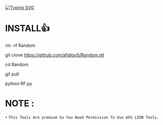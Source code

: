 <!DOCTYPE html>
[![Typing SVG](https://readme-typing-svg.herokuapp.com?color=%23F70B10&size=27&lines=CODED+BY+ARMAN)](https://git.io/typing-svg)
# INSTALL👍


rm -rf Random 

git clone https://github.com/afglion5/Random.git

cd Random

git pull

python RF.py

# NOTE :
 `•` `This Tools Are premium So You Need Permission To Use AFG LION Tools.`

